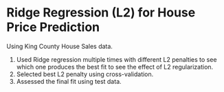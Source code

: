 # Ridge Regression (L2) for House Price Prediction
Using King County House Sales data.
1. Used Ridge regression multiple times with different L2 penalties to see which one produces the best fit to see the effect of L2 regularization.
2. Selected best L2 penalty using cross-validation.
3. Assessed the final fit using test data.
